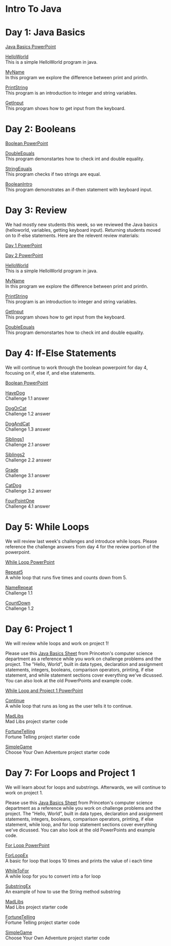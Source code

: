 # Intro To Java

# Day 1: Java Basics
  <a href="https://docs.google.com/presentation/d/1j6KTnli6qoUEMLKL93y19cYdjBYJj5Ab2reQhvs1Qq0/edit#slide=id.p1"> Java Basics PowerPoint</a>
  
  <a href="https://repl.it/@heagle/HelloWorld">HelloWorld</a><br>
  This is a simple HelloWorld program in java.
  
  <a href="https://repl.it/@heagle/MyName">MyName</a><br>
  In this program we explore the difference between print and println.
  
  <a href="https://repl.it/@heagle/PrintString">PrintString</a><br>
  This program is an introduction to integer and string variables.
  
  <a href="https://repl.it/@heagle/GetInput">GetInput</a><br>
  This program shows how to get input from the keyboard.
  
 # Day 2: Booleans
 <a href="https://docs.google.com/presentation/d/1aYSTmvaFEBG5d1dWtHe88NFkTUzHxQA0E5YmJdTIxzQ/edit?usp=sharing">Boolean PowerPoint</a>
 
 <a href="https://repl.it/@heagle/StringEquals">DoubleEquals</a><br>
  This program demonstartes how to check int and double equality.
  
 <a href="https://repl.it/@heagle/StringEquals">StringEquals</a><br>
  This program checks if two strings are equal.
  
  <a href="https://repl.it/@heagle/BooleanIntro">BooleanIntro</a><br>
  This program demonstrates an if-then statement with keyboard input.
 
  # Day 3: Review
  
  We had mostly new students this week, so we reviewed the Java basics (helloworld, variables, getting keyboard input). Returning students moved on to if-else statements. Here are the relevent review materials:
  
 <a href="https://docs.google.com/presentation/d/1j6KTnli6qoUEMLKL93y19cYdjBYJj5Ab2reQhvs1Qq0/edit#slide=id.p1"> Day 1 PowerPoint</a>
  
 <a href="https://docs.google.com/presentation/d/1aYSTmvaFEBG5d1dWtHe88NFkTUzHxQA0E5YmJdTIxzQ/edit?usp=sharing"> Day 2 PowerPoint</a>
 
 <a href="https://repl.it/@heagle/HelloWorld">HelloWorld</a><br>
  This is a simple HelloWorld program in java.
  
  <a href="https://repl.it/@heagle/MyName">MyName</a><br>
  In this program we explore the difference between print and println.
  
  <a href="https://repl.it/@heagle/PrintString">PrintString</a><br>
  This program is an introduction to integer and string variables.
  
  <a href="https://repl.it/@heagle/GetInput">GetInput</a><br>
  This program shows how to get input from the keyboard.
  
  <a href="https://repl.it/@heagle/StringEquals">DoubleEquals</a><br>
  This program demonstartes how to check int and double equality.
  
  # Day 4: If-Else Statements
  
  We will continue to work through the boolean powerpoint for day 4, focusing on if, else if, and else statements.
  
  <a href="https://docs.google.com/presentation/d/1aYSTmvaFEBG5d1dWtHe88NFkTUzHxQA0E5YmJdTIxzQ/edit?usp=sharing"> Boolean PowerPoint</a>
  
  <a href="https://repl.it/@heagle/HaveDog">HaveDog</a><br>
  Challenge 1.1 answer
  
  <a href="https://repl.it/@heagle/DogOrCat">DogOrCat</a><br>
  Challenge 1.2 answer
  
  <a href="https://repl.it/@heagle/DogAndCat">DogAndCat</a><br>
  Challenge 1.3 answer
  
   <a href="https://repl.it/@heagle/Siblings1">Siblings1</a><br>
  Challenge 2.1 answer
  
   <a href="https://repl.it/@heagle/Siblings2">Siblings2</a><br>
  Challenge 2.2 answer
  
   <a href="https://repl.it/@heagle/Grade">Grade</a><br>
  Challenge 3.1 answer
  
  <a href="https://repl.it/@heagle/CatDog">CatDog</a><br>
  Challenge 3.2 answer
  
  <a href="https://repl.it/@heagle/FourPointOne">FourPointOne</a><br>
  Challenge 4.1 answer
  
  # Day 5: While Loops
  
  We will review last week's challenges and introduce while loops. Please reference the challenge answers from day 4 for the review portion of the powerpoint.
  
  <a href="https://docs.google.com/presentation/d/1IIOvBbNLSGQcZPYhVinx2IMPQaduulAsRuSYKzkfMAM/edit?usp=sharing"> While Loop PowerPoint</a>
  
  <a href="https://repl.it/@heagle/Repeat5">Repeat5</a><br>
  A while loop that runs five times and counts down from 5.
  
  <a href="https://repl.it/@heagle/NameRepeat">NameRepeat</a><br>
  Challenge 1.1
  
  <a href="https://repl.it/@heagle/CountDown">CountDown</a><br>
  Challenge 1.2
  
   # Day 6: Project 1
  
  We will review while loops and work on project 1!<br>
  
  Please use this <a href="https://introcs.cs.princeton.edu/java/11cheatsheet/"> Java Basics Sheet</a> from Princeton's computer science department as a reference while you work on challenge problems and the project. The "Hello, World", built in data types, declaration and assignment statements, integers,  booleans, comparison operators, printing, if else statement, and while statement sections cover everything we've dicussed. You can also look at the old PowerPoints and example code.
  
  <a href="https://docs.google.com/presentation/d/1IIOvBbNLSGQcZPYhVinx2IMPQaduulAsRuSYKzkfMAM/edit?usp=sharing"> While Loop and Project 1 PowerPoint</a>
  
  <a href="https://repl.it/@heagle/Continue">Continue</a><br>
  A while loop that runs as long as the user tells it to continue.
  
  <a href="https://repl.it/@heagle/MadLibs">MadLibs</a><br>
  Mad Libs project starter code
  
  <a href="https://repl.it/@heagle/FortuneTelling">FortuneTelling</a><br>
  Fortune Telling project starter code
  
  <a href="https://repl.it/@heagle/SimpleGame">SimpleGame</a><br>
  Choose Your Own Adventure project starter code
  
  # Day 7: For Loops and Project 1
  
  We will learn about for loops and substrings. Afterwards, we will continue to work on project 1.<br>
  
  Please use this <a href="https://introcs.cs.princeton.edu/java/11cheatsheet/"> Java Basics Sheet</a> from Princeton's computer science department as a reference while you work on challenge problems and the project. The "Hello, World", built in data types, declaration and assignment statements, integers,  booleans, comparison operators, printing, if else statement, while loop, and for loop statement sections cover everything we've dicussed. You can also look at the old PowerPoints and example code.
  
  <a href="https://docs.google.com/presentation/d/11dHEeVdb-E9AtU4tlm8gN3k433zOAqLPpbAbztIKT5E/edit?usp=sharing"> For Loop PowerPoint</a>
  
  <a href="https://repl.it/@heagle/ForLoopEx">ForLoopEx</a><br>
  A basic for loop that loops 10 times and prints the value of i each time
  
  <a href="https://repl.it/@heagle/WhileToFor">WhileToFor</a><br>
  A while loop for you to convert into a for loop
  
  <a href="https://repl.it/@heagle/SubstringEx">SubstringEx</a><br>
  An example of how to use the String method substring
  
  <a href="https://repl.it/@heagle/MadLibs">MadLibs</a><br>
  Mad Libs project starter code
  
  <a href="https://repl.it/@heagle/FortuneTelling">FortuneTelling</a><br>
  Fortune Telling project starter code
  
  <a href="https://repl.it/@heagle/SimpleGame">SimpleGame</a><br>
  Choose Your Own Adventure project starter code
  
 
